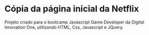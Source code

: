 # Cópia da página inicial da Netflix

Projeto criado para o bootcamp Javascript Game Developer da Digital Innovation One, utilizando HTML, Css, Javascript e JQuery.